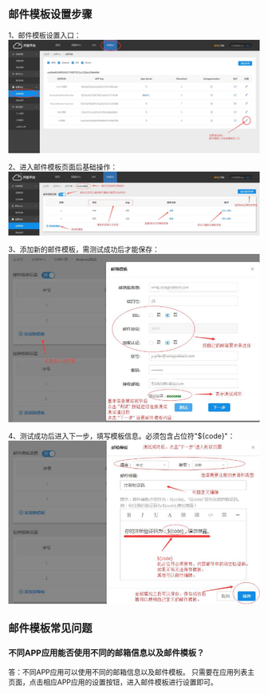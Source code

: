 ## 邮件模板设置步骤

1、邮件模板设置入口：
![](../image/mail1.jpg)

2、进入邮件模板页面后基础操作：
![](../image/mail2.jpg)

3、添加新的邮件模板，需测试成功后才能保存：
![](../image/mail3.jpg)

4、测试成功后进入下一步，填写模板信息。必须包含占位符"${code}"：
![](../image/mail4.jpg)


## 邮件模板常见问题

### 不同APP应用能否使用不同的邮箱信息以及邮件模板？
答：不同APP应用可以使用不同的邮箱信息以及邮件模板。
    只需要在应用列表主页面，点击相应APP应用的设置按钮，进入邮件模板进行设置即可。